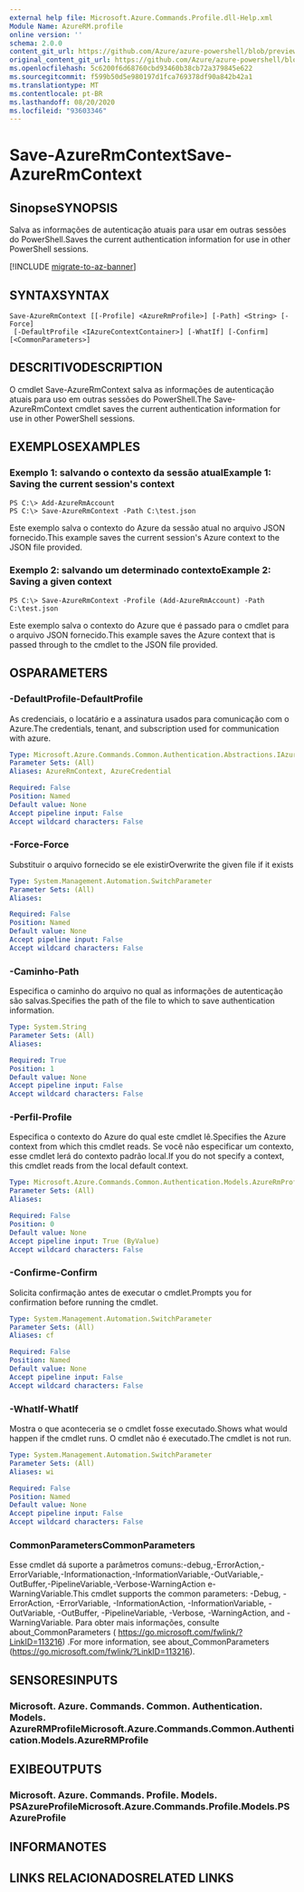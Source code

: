 ```yaml
---
external help file: Microsoft.Azure.Commands.Profile.dll-Help.xml
Module Name: AzureRM.profile
online version: ''
schema: 2.0.0
content_git_url: https://github.com/Azure/azure-powershell/blob/preview/src/ResourceManager/Profile/Commands.Profile/help/Save-AzureRmContext.md
original_content_git_url: https://github.com/Azure/azure-powershell/blob/preview/src/ResourceManager/Profile/Commands.Profile/help/Save-AzureRmContext.md
ms.openlocfilehash: 5c6200f6d68760cbd93460b38cb72a379845e622
ms.sourcegitcommit: f599b50d5e980197d1fca769378df90a842b42a1
ms.translationtype: MT
ms.contentlocale: pt-BR
ms.lasthandoff: 08/20/2020
ms.locfileid: "93603346"
---
```

# <span data-ttu-id="fa548-101">Save-AzureRmContext</span><span class="sxs-lookup"><span data-stu-id="fa548-101">Save-AzureRmContext</span></span>

## <span data-ttu-id="fa548-102">Sinopse</span><span class="sxs-lookup"><span data-stu-id="fa548-102">SYNOPSIS</span></span>
<span data-ttu-id="fa548-103">Salva as informações de autenticação atuais para usar em outras sessões do PowerShell.</span><span class="sxs-lookup"><span data-stu-id="fa548-103">Saves the current authentication information for use in other PowerShell sessions.</span></span>

[!INCLUDE [migrate-to-az-banner](../../includes/migrate-to-az-banner.md)]

## <span data-ttu-id="fa548-104">SYNTAX</span><span class="sxs-lookup"><span data-stu-id="fa548-104">SYNTAX</span></span>

```
Save-AzureRmContext [[-Profile] <AzureRmProfile>] [-Path] <String> [-Force]
 [-DefaultProfile <IAzureContextContainer>] [-WhatIf] [-Confirm] [<CommonParameters>]
```

## <span data-ttu-id="fa548-105">DESCRITIVO</span><span class="sxs-lookup"><span data-stu-id="fa548-105">DESCRIPTION</span></span>
<span data-ttu-id="fa548-106">O cmdlet Save-AzureRmContext salva as informações de autenticação atuais para uso em outras sessões do PowerShell.</span><span class="sxs-lookup"><span data-stu-id="fa548-106">The Save-AzureRmContext cmdlet saves the current authentication information for use in other PowerShell sessions.</span></span>

## <span data-ttu-id="fa548-107">EXEMPLOS</span><span class="sxs-lookup"><span data-stu-id="fa548-107">EXAMPLES</span></span>

### <span data-ttu-id="fa548-108">Exemplo 1: salvando o contexto da sessão atual</span><span class="sxs-lookup"><span data-stu-id="fa548-108">Example 1: Saving the current session's context</span></span>
```
PS C:\> Add-AzureRmAccount
PS C:\> Save-AzureRmContext -Path C:\test.json
```

<span data-ttu-id="fa548-109">Este exemplo salva o contexto do Azure da sessão atual no arquivo JSON fornecido.</span><span class="sxs-lookup"><span data-stu-id="fa548-109">This example saves the current session's Azure context to the JSON file provided.</span></span>

### <span data-ttu-id="fa548-110">Exemplo 2: salvando um determinado contexto</span><span class="sxs-lookup"><span data-stu-id="fa548-110">Example 2: Saving a given context</span></span>
```
PS C:\> Save-AzureRmContext -Profile (Add-AzureRmAccount) -Path C:\test.json
```

<span data-ttu-id="fa548-111">Este exemplo salva o contexto do Azure que é passado para o cmdlet para o arquivo JSON fornecido.</span><span class="sxs-lookup"><span data-stu-id="fa548-111">This example saves the Azure context that is passed through to the cmdlet to the JSON file provided.</span></span>

## <span data-ttu-id="fa548-112">OS</span><span class="sxs-lookup"><span data-stu-id="fa548-112">PARAMETERS</span></span>

### <span data-ttu-id="fa548-113">-DefaultProfile</span><span class="sxs-lookup"><span data-stu-id="fa548-113">-DefaultProfile</span></span>
<span data-ttu-id="fa548-114">As credenciais, o locatário e a assinatura usados para comunicação com o Azure.</span><span class="sxs-lookup"><span data-stu-id="fa548-114">The credentials, tenant, and subscription used for communication with azure.</span></span>

```yaml
Type: Microsoft.Azure.Commands.Common.Authentication.Abstractions.IAzureContextContainer
Parameter Sets: (All)
Aliases: AzureRmContext, AzureCredential

Required: False
Position: Named
Default value: None
Accept pipeline input: False
Accept wildcard characters: False
```

### <span data-ttu-id="fa548-115">-Force</span><span class="sxs-lookup"><span data-stu-id="fa548-115">-Force</span></span>
<span data-ttu-id="fa548-116">Substituir o arquivo fornecido se ele existir</span><span class="sxs-lookup"><span data-stu-id="fa548-116">Overwrite the given file if it exists</span></span>

```yaml
Type: System.Management.Automation.SwitchParameter
Parameter Sets: (All)
Aliases: 

Required: False
Position: Named
Default value: None
Accept pipeline input: False
Accept wildcard characters: False
```

### <span data-ttu-id="fa548-117">-Caminho</span><span class="sxs-lookup"><span data-stu-id="fa548-117">-Path</span></span>
<span data-ttu-id="fa548-118">Especifica o caminho do arquivo no qual as informações de autenticação são salvas.</span><span class="sxs-lookup"><span data-stu-id="fa548-118">Specifies the path of the file to which to save authentication information.</span></span>

```yaml
Type: System.String
Parameter Sets: (All)
Aliases: 

Required: True
Position: 1
Default value: None
Accept pipeline input: False
Accept wildcard characters: False
```

### <span data-ttu-id="fa548-119">-Perfil</span><span class="sxs-lookup"><span data-stu-id="fa548-119">-Profile</span></span>
<span data-ttu-id="fa548-120">Especifica o contexto do Azure do qual este cmdlet lê.</span><span class="sxs-lookup"><span data-stu-id="fa548-120">Specifies the Azure context from which this cmdlet reads.</span></span>
<span data-ttu-id="fa548-121">Se você não especificar um contexto, esse cmdlet lerá do contexto padrão local.</span><span class="sxs-lookup"><span data-stu-id="fa548-121">If you do not specify a context, this cmdlet reads from the local default context.</span></span>

```yaml
Type: Microsoft.Azure.Commands.Common.Authentication.Models.AzureRmProfile
Parameter Sets: (All)
Aliases: 

Required: False
Position: 0
Default value: None
Accept pipeline input: True (ByValue)
Accept wildcard characters: False
```

### <span data-ttu-id="fa548-122">-Confirme</span><span class="sxs-lookup"><span data-stu-id="fa548-122">-Confirm</span></span>
<span data-ttu-id="fa548-123">Solicita confirmação antes de executar o cmdlet.</span><span class="sxs-lookup"><span data-stu-id="fa548-123">Prompts you for confirmation before running the cmdlet.</span></span>

```yaml
Type: System.Management.Automation.SwitchParameter
Parameter Sets: (All)
Aliases: cf

Required: False
Position: Named
Default value: None
Accept pipeline input: False
Accept wildcard characters: False
```

### <span data-ttu-id="fa548-124">-WhatIf</span><span class="sxs-lookup"><span data-stu-id="fa548-124">-WhatIf</span></span>
<span data-ttu-id="fa548-125">Mostra o que aconteceria se o cmdlet fosse executado.</span><span class="sxs-lookup"><span data-stu-id="fa548-125">Shows what would happen if the cmdlet runs.</span></span>
<span data-ttu-id="fa548-126">O cmdlet não é executado.</span><span class="sxs-lookup"><span data-stu-id="fa548-126">The cmdlet is not run.</span></span>

```yaml
Type: System.Management.Automation.SwitchParameter
Parameter Sets: (All)
Aliases: wi

Required: False
Position: Named
Default value: None
Accept pipeline input: False
Accept wildcard characters: False
```

### <span data-ttu-id="fa548-127">CommonParameters</span><span class="sxs-lookup"><span data-stu-id="fa548-127">CommonParameters</span></span>
<span data-ttu-id="fa548-128">Esse cmdlet dá suporte a parâmetros comuns:-debug,-ErrorAction,-ErrorVariable,-Informationaction,-InformationVariable,-OutVariable,-OutBuffer,-PipelineVariable,-Verbose-WarningAction e-WarningVariable.</span><span class="sxs-lookup"><span data-stu-id="fa548-128">This cmdlet supports the common parameters: -Debug, -ErrorAction, -ErrorVariable, -InformationAction, -InformationVariable, -OutVariable, -OutBuffer, -PipelineVariable, -Verbose, -WarningAction, and -WarningVariable.</span></span> <span data-ttu-id="fa548-129">Para obter mais informações, consulte about_CommonParameters ( https://go.microsoft.com/fwlink/?LinkID=113216) .</span><span class="sxs-lookup"><span data-stu-id="fa548-129">For more information, see about_CommonParameters (https://go.microsoft.com/fwlink/?LinkID=113216).</span></span>

## <span data-ttu-id="fa548-130">SENSORES</span><span class="sxs-lookup"><span data-stu-id="fa548-130">INPUTS</span></span>

### <span data-ttu-id="fa548-131">Microsoft. Azure. Commands. Common. Authentication. Models. AzureRMProfile</span><span class="sxs-lookup"><span data-stu-id="fa548-131">Microsoft.Azure.Commands.Common.Authentication.Models.AzureRMProfile</span></span>

## <span data-ttu-id="fa548-132">EXIBE</span><span class="sxs-lookup"><span data-stu-id="fa548-132">OUTPUTS</span></span>

### <span data-ttu-id="fa548-133">Microsoft. Azure. Commands. Profile. Models. PSAzureProfile</span><span class="sxs-lookup"><span data-stu-id="fa548-133">Microsoft.Azure.Commands.Profile.Models.PSAzureProfile</span></span>

## <span data-ttu-id="fa548-134">INFORMA</span><span class="sxs-lookup"><span data-stu-id="fa548-134">NOTES</span></span>

## <span data-ttu-id="fa548-135">LINKS RELACIONADOS</span><span class="sxs-lookup"><span data-stu-id="fa548-135">RELATED LINKS</span></span>

